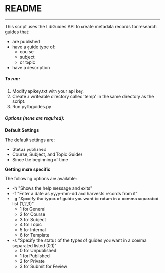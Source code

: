 # README 

---

This script uses the LibGuides API to create metadata records for research guides that:
	
* are published
* have a guide type of:
	* course
	* subject
	* or topic
* have a description 

##### To run:

1. Modify apikey.txt with your api key.
2. Create a writeable directory called 'temp' in the same directory as the script. 
3. Run pylibguides.py

##### Options (none are required):

**Default Settings**

The default settings are:

* Status published
* Course, Subject, and Topic Guides
* Since the beginning of time

**Getting more specific**

The following options are available:

* -h "Shows the help message and exits"
* -f "Enter a date as yyyy-mm-dd and harvests records from it"
* -g "Specify the types of guide you want to return in a comma separated list (1,2,3)"
	* 1 for General
	* 2 for Course
	* 3 for Subject
	* 4 for Topic
	* 5 for Internal
	* 6 for Template
* -s "Specify the status of the types of guides you want in a comma separated listed (0,1)" 
	* 0 for Unpublished
	* 1 for Published
	* 2 for Private
	* 3 for Submit for Review 